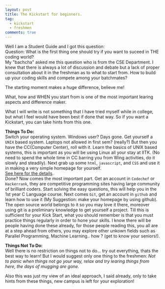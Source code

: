 ```yaml
---
layout: post
title: The Kickstart for beginners.
tag: 
  - kickstart
  - freshmen
comments: true
---
```


Well I am a Student Guide and I got this question:
<br>
Question: What is the first thing one should try if you want to suceed in THE coding world?
<br>
My "bachcha" asked me this question who is from the CSE Department. I knew that there is always a lot of
discussion and debate but a lack of proper consultation about it in the freshman as to what to start from. How to build up your coding skills
and compete among your batchmates?
<!--more--> The starting moment makes a huge difference, believe me!
What, how and WHEN you start from is one of the most important learing aspects and difference
maker.<br>

What I will write is not something that I have tried myself while in college, but what I feel 
would have been best if done that way. So if you want a Kickstart, you can take hints from this
one.<br>

**Things To Do:**
<br>
Switch your operating system. Windows user? Days gone. Get yourself a <code>UNIX</code> based system. Laptops 
not allowed in first sem? (really?) But then you have the CC(Computer Center), roll with it. Learn the basics of UNIX based systems, this is important as you will be using Linux all your stay at IITK.
(No need to spend the whole time in CC barring you from Wing activities, do it slowly and steadily).
Next grab up some <code>html</code>, <code>javascript</code>, and <code>CSS</code> and use it in making a very simple homepage for yourself.
<br>
[See here for the details](http://www.iitk.ac.in/cc/homepage/).
<br>
Done? Now comes the most important part. Get an account in <code>Codechef</code> or <code>Hackerrank</code>, they are 
competitive programming sites having large community of brilliant coders. Start solving the easy questions, this will help you in the 1st year
C Language course. Next comes <code>Git</code>, get an account in <code>github</code> and learn how to use it (My Suggestion: make your homepage by using github). The 
open source world belongs to it so you may love it there, moreover using git is a preliminary knowledge to get yourself a project.
Till this is sufficient for your Kick Start, what you should remember is that you must 
practice things regularly in order to hone your skills. I know there will be people having done these already, 
for those people reading this, you all are at a step ahead from others, you may explore other unkown fields such as 
Parallel Programming, Machine Learning.. how ? (get to know your seniors!).<br>

**Things Not To Do:**
<br>
Well there is no restriction on things not to do... try out everything, thats the best way to learn!
But I would suggest only one thing to the freshmen: _Not to panic when things not go your way, relax and try learing things
from here, the days of mugging are gone._<br>

Also this was just my view of an ideal approach, I said already, only to take hints from these things, new campus is left 
for your exploration!
